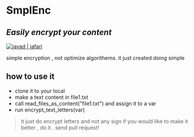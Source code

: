# SmplEnc
## _Easily encrypt your content_

[![javad | jafari](https://docs.aws.amazon.com/crypto/latest/userguide/images/Symmetric_Key_Encryption_sm.png)](https://github.com/javad-jafari)



simple encryption , not optimize algorithems. it just created doing simple


## how  to use it

- clone it to your local
- make a text content in file1.txt
- call read_files_as_content("file1.txt") and assign it to a var
- run encrypt_text_letters(var)



> it just do encrypt letters and  not any sign
if you would like to make it better , do it .
send pull request!





